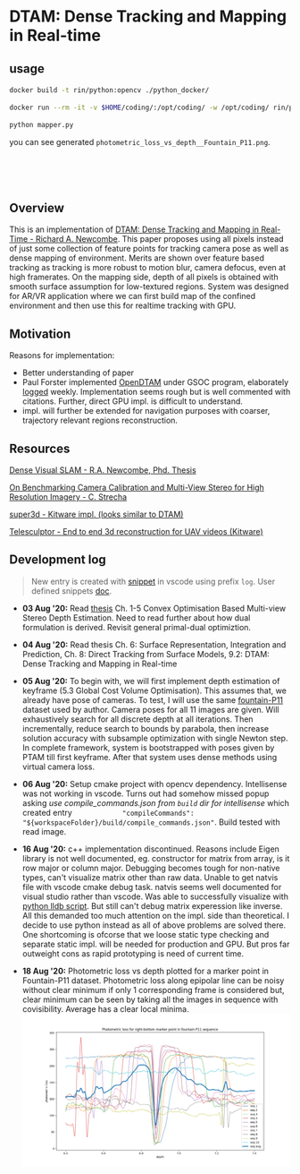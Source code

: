 # DTAM: Dense Tracking and Mapping in Real-time


## usage
```bash
docker build -t rin/python:opencv ./python_docker/
```

```bash
docker run --rm -it -v $HOME/coding/:/opt/coding/ -w /opt/coding/ rin/python:opencv
```

```bash
python mapper.py
```
you can see generated `photometric_loss_vs_depth__Fountain_P11.png`.
<br>
<br>
<br>
<br>
<br>



## Overview
This is an implementation of [DTAM: Dense Tracking and Mapping in Real-Time - Richard A. Newcombe](http://ugweb.cs.ualberta.ca/~vis/courses/CompVis/readings/3DReconstruction/dtam.pdf). This paper proposes using all pixels instead of just some collection of feature points for tracking camera pose as well as dense mapping of environment. Merits are shown over feature based tracking as tracking is more robust to motion blur, camera defocus, even at high framerates. On the mapping side, depth of all pixels is obtained with smooth surface assumption for low-textured regions. System was designed for AR/VR application where we can first build map of the confined environment and then use this for realtime tracking with GPU.
## Motivation
Reasons for implementation:
- Better understanding of paper
- Paul Forster implemented [OpenDTAM](https://github.com/anuranbaka/OpenDTAM) under GSOC program, elaborately [logged](https://sites.google.com/a/opencv.org/opencv/gsoc-2014-project-notes#DTAM) weekly. Implementation seems rough but is well commented with citations. Further, direct GPU impl. is difficult to understand.
- impl. will further be extended for navigation purposes with coarser, trajectory relevant regions reconstruction.
## Resources
[Dense Visual SLAM - R.A. Newcombe, Phd. Thesis](https://www.doc.ic.ac.uk/~ajd/Publications/newcombe_phd2012.pdf)<span id="newcombe-thesis"></span>

[On Benchmarking Camera Calibration and Multi-View Stereo for High Resolution Imagery - C. Strecha](https://documents.epfl.ch/groups/c/cv/cvlab-unit/www/data/multiview/denseMVS.html)

[super3d - Kitware impl. (looks similar to DTAM)](https://github.com/Kitware/super3d)

[Telesculptor - End to end 3d reconstruction for UAV videos (Kitware)](https://github.com/Kitware/TeleSculptor)
## Development log
> New entry is created with [snippet](.vscode/snippets/markdown.json) in vscode using prefix `log`. User defined snippets [doc](https://code.visualstudio.com/docs/editor/userdefinedsnippets).

- **03 Aug '20:**
Read [thesis](#newcombe-thesis) Ch. 1-5 Convex Optimisation Based Multi-view Stereo Depth Estimation. Need to read further about how dual formulation is derived. Revisit general primal-dual optimiztion.

- **04 Aug '20:**
Read thesis 
Ch. 6: Surface Representation, Integration and Prediction, Ch. 8: Direct Tracking from Surface Models, 9.2: DTAM: Dense Tracking and Mapping in Real-time

- **05 Aug '20:**
To begin with, we will first implement depth estimation of keyframe (5.3 Global Cost Volume Optimisation). This assumes that, we already have pose of cameras. To test, I will use the same [fountain-P11](https://github.com/openMVG/SfM_quality_evaluation/tree/master/Benchmarking_Camera_Calibration_2008/fountain-P11) dataset used by author. Camera poses for all 11 images are given. Will exhaustively search for all discrete depth at all iterations. Then incrementally, reduce search to bounds by parabola, then increase solution accuracy with subsample optimization with single Newton step. In complete framework, system is bootstrapped with poses given by PTAM till first keyframe. After that system uses dense methods using virtual camera loss.

- **06 Aug '20:**
Setup cmake project with opencv dependency. Intellisense was not working in vscode. Turns out had somehow missed popup asking *use compile_commands.json from `build` dir for intellisense* which created entry `            "compileCommands": "${workspaceFolder}/build/compile_commands.json"`. Build tested with read image. 

- **16 Aug '20:**
c++ implementation discontinued. Reasons include Eigen library is not well documented, eg. constructor for matrix from array, is it row major or column major. Debugging becomes tough for non-native types, can't visualize matrix other than raw data. Unable to get natvis file with vscode cmake debug task. natvis seems well documented for visual studio rather than vscode. Was able to successfully visualize with [python lldb script](https://github.com/tehrengruber/LLDB-Eigen-Data-Formatter). But still can't debug matrix experession like inverse. All this demanded too much attention on the impl. side than theoretical. I decide to use python instead as all of above problems are solved there. One shortcoming is ofcorse that we loose static type checking and separate static impl. will be needed for production and GPU. But pros far outweight cons as rapid prototyping is need of current time.

- **18 Aug '20:**
Photometric loss vs depth plotted for a marker point in Fountain-P11 dataset. Photometric loss along epipolar line can be noisy without clear minimum if only 1 corresponding frame is considered but, clear minimum can be seen by taking all the images in sequence with covisibility. Average has a clear local minima.
![Alt text](res/photometric_loss_vs_depth__Fountain_P11.png?raw=true "Averaged Photometric loss in sequence frames")
